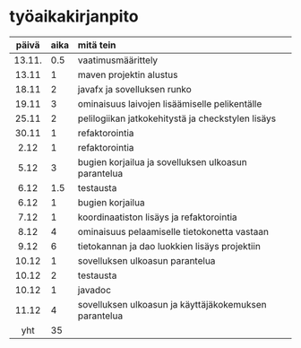 # työaikakirjanpito

| päivä  | aika | mitä tein                                             |
| :----: | :--- | :---------------------------------------------------- |
| 13.11. | 0.5  | vaatimusmäärittely                                    |
| 13.11  | 1    | maven projektin alustus                               |
| 18.11  | 2    | javafx ja sovelluksen runko                           |
| 19.11  | 3    | ominaisuus laivojen lisäämiselle pelikentälle         |
| 25.11  | 2    | pelilogiikan jatkokehitystä ja checkstylen lisäys     |
| 30.11  | 1    | refaktorointia                                        |
|  2.12  | 1    | refaktorointia                                        |
|  5.12  | 3    | bugien korjailua ja sovelluksen ulkoasun parantelua   |
|  6.12  | 1.5  | testausta                                             |
|  6.12  | 1    | bugien korjailua                                      |
|  7.12  | 1    | koordinaatiston lisäys ja refaktorointia              |
|  8.12  | 4    | ominaisuus pelaamiselle tietokonetta vastaan          |
|  9.12  | 6    | tietokannan ja dao luokkien lisäys projektiin         |
| 10.12  | 1    | sovelluksen ulkoasun parantelua                       |
| 10.12  | 2    | testausta                                             |
| 10.12  | 1    | javadoc                                               |
| 11.12  | 4    | sovelluksen ulkoasun ja käyttäjäkokemuksen parantelua |
|  yht   | 35   |                                                       |
